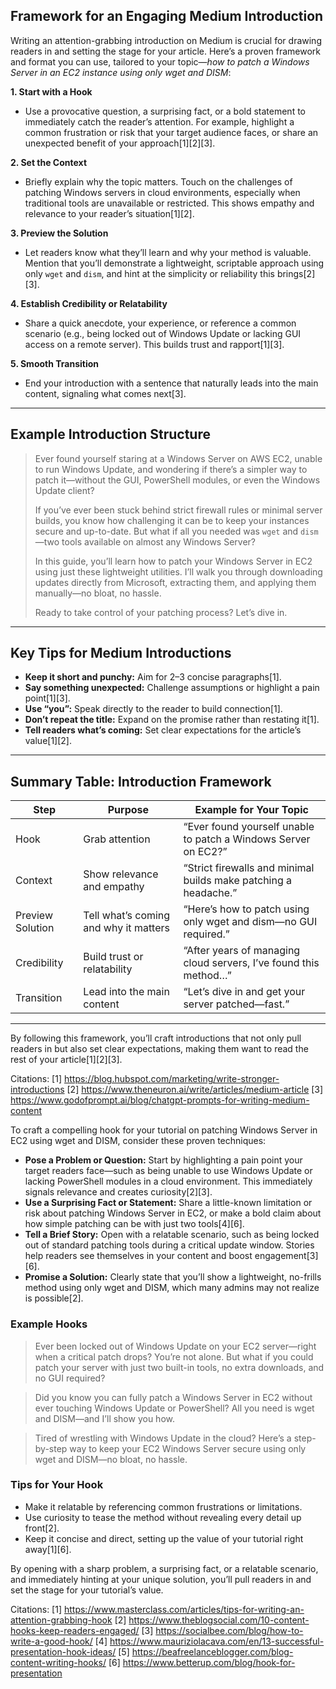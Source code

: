 ## Framework for an Engaging Medium Introduction

Writing an attention-grabbing introduction on Medium is crucial for drawing readers in and setting the stage for your article. Here’s a proven framework and format you can use, tailored to your topic—*how to patch a Windows Server in an EC2 instance using only wget and DISM*:

**1. Start with a Hook**
- Use a provocative question, a surprising fact, or a bold statement to immediately catch the reader’s attention. For example, highlight a common frustration or risk that your target audience faces, or share an unexpected benefit of your approach[1][2][3].

**2. Set the Context**
- Briefly explain why the topic matters. Touch on the challenges of patching Windows servers in cloud environments, especially when traditional tools are unavailable or restricted. This shows empathy and relevance to your reader’s situation[1][2].

**3. Preview the Solution**
- Let readers know what they’ll learn and why your method is valuable. Mention that you’ll demonstrate a lightweight, scriptable approach using only `wget` and `dism`, and hint at the simplicity or reliability this brings[2][3].

**4. Establish Credibility or Relatability**
- Share a quick anecdote, your experience, or reference a common scenario (e.g., being locked out of Windows Update or lacking GUI access on a remote server). This builds trust and rapport[1][3].

**5. Smooth Transition**
- End your introduction with a sentence that naturally leads into the main content, signaling what comes next[3].

---

## Example Introduction Structure

> Ever found yourself staring at a Windows Server on AWS EC2, unable to run Windows Update, and wondering if there’s a simpler way to patch it—without the GUI, PowerShell modules, or even the Windows Update client?  
>  
> If you’ve ever been stuck behind strict firewall rules or minimal server builds, you know how challenging it can be to keep your instances secure and up-to-date. But what if all you needed was `wget` and `dism`—two tools available on almost any Windows Server?  
>  
> In this guide, you’ll learn how to patch your Windows Server in EC2 using just these lightweight utilities. I’ll walk you through downloading updates directly from Microsoft, extracting them, and applying them manually—no bloat, no hassle.  
>  
> Ready to take control of your patching process? Let’s dive in.

---

## Key Tips for Medium Introductions

- **Keep it short and punchy:** Aim for 2–3 concise paragraphs[1].
- **Say something unexpected:** Challenge assumptions or highlight a pain point[1][3].
- **Use “you”:** Speak directly to the reader to build connection[1].
- **Don’t repeat the title:** Expand on the promise rather than restating it[1].
- **Tell readers what’s coming:** Set clear expectations for the article’s value[1][2].

---

## Summary Table: Introduction Framework

| Step                | Purpose                                                      | Example for Your Topic                                             |
|---------------------|--------------------------------------------------------------|--------------------------------------------------------------------|
| Hook                | Grab attention                                               | “Ever found yourself unable to patch a Windows Server on EC2?”     |
| Context             | Show relevance and empathy                                   | “Strict firewalls and minimal builds make patching a headache.”    |
| Preview Solution    | Tell what’s coming and why it matters                        | “Here’s how to patch using only wget and dism—no GUI required.”    |
| Credibility         | Build trust or relatability                                  | “After years of managing cloud servers, I’ve found this method…”   |
| Transition          | Lead into the main content                                   | “Let’s dive in and get your server patched—fast.”                  |

---

By following this framework, you’ll craft introductions that not only pull readers in but also set clear expectations, making them want to read the rest of your article[1][2][3].

Citations:
[1] https://blog.hubspot.com/marketing/write-stronger-introductions
[2] https://www.theneuron.ai/write/articles/medium-article
[3] https://www.godofprompt.ai/blog/chatgpt-prompts-for-writing-medium-content

To craft a compelling hook for your tutorial on patching Windows Server in EC2 using wget and DISM, consider these proven techniques:

- **Pose a Problem or Question:** Start by highlighting a pain point your target readers face—such as being unable to use Windows Update or lacking PowerShell modules in a cloud environment. This immediately signals relevance and creates curiosity[2][3].
- **Use a Surprising Fact or Statement:** Share a little-known limitation or risk about patching Windows Server in EC2, or make a bold claim about how simple patching can be with just two tools[4][6].
- **Tell a Brief Story:** Open with a relatable scenario, such as being locked out of standard patching tools during a critical update window. Stories help readers see themselves in your content and boost engagement[3][6].
- **Promise a Solution:** Clearly state that you’ll show a lightweight, no-frills method using only wget and DISM, which many admins may not realize is possible[2].

### Example Hooks

> Ever been locked out of Windows Update on your EC2 server—right when a critical patch drops? You’re not alone. But what if you could patch your server with just two built-in tools, no extra downloads, and no GUI required?

> Did you know you can fully patch a Windows Server in EC2 without ever touching Windows Update or PowerShell? All you need is wget and DISM—and I’ll show you how.

> Tired of wrestling with Windows Update in the cloud? Here’s a step-by-step way to keep your EC2 Windows Server secure using only wget and DISM—no bloat, no hassle.

### Tips for Your Hook

- Make it relatable by referencing common frustrations or limitations.
- Use curiosity to tease the method without revealing every detail up front[2].
- Keep it concise and direct, setting up the value of your tutorial right away[1][6].

By opening with a sharp problem, a surprising fact, or a relatable scenario, and immediately hinting at your unique solution, you’ll pull readers in and set the stage for your tutorial’s value.

Citations:
[1] https://www.masterclass.com/articles/tips-for-writing-an-attention-grabbing-hook
[2] https://www.theblogsocial.com/10-content-hooks-keep-readers-engaged/
[3] https://socialbee.com/blog/how-to-write-a-good-hook/
[4] https://www.mauriziolacava.com/en/13-successful-presentation-hook-ideas/
[5] https://beafreelanceblogger.com/blog-content-writing-hooks/
[6] https://www.betterup.com/blog/hook-for-presentation

